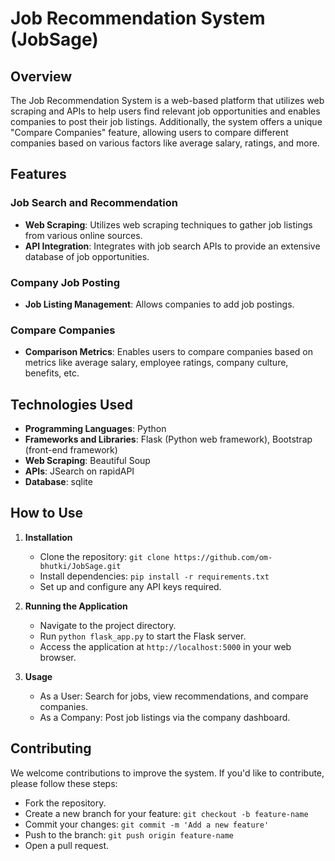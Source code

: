 # Job Recommendation System (JobSage)

## Overview

The Job Recommendation System is a web-based platform that utilizes web scraping and APIs to help users find relevant job opportunities and enables companies to post their job listings. Additionally, the system offers a unique "Compare Companies" feature, allowing users to compare different companies based on various factors like average salary, ratings, and more.

## Features

### Job Search and Recommendation
- **Web Scraping**: Utilizes web scraping techniques to gather job listings from various online sources.
- **API Integration**: Integrates with job search APIs to provide an extensive database of job opportunities.

### Company Job Posting
- **Job Listing Management**: Allows companies to add job postings.

### Compare Companies
- **Comparison Metrics**: Enables users to compare companies based on metrics like average salary, employee ratings, company culture, benefits, etc.

## Technologies Used

- **Programming Languages**: Python
- **Frameworks and Libraries**: Flask (Python web framework), Bootstrap (front-end framework)
- **Web Scraping**: Beautiful Soup
- **APIs**: JSearch on rapidAPI
- **Database**: sqlite

## How to Use

1. **Installation**
    - Clone the repository: `git clone https://github.com/om-bhutki/JobSage.git`
    - Install dependencies: `pip install -r requirements.txt`
    - Set up and configure any API keys required.

2. **Running the Application**
    - Navigate to the project directory.
    - Run `python flask_app.py` to start the Flask server.
    - Access the application at `http://localhost:5000` in your web browser.

3. **Usage**
    - As a User: Search for jobs, view recommendations, and compare companies.
    - As a Company: Post job listings via the company dashboard.

## Contributing

We welcome contributions to improve the system. If you'd like to contribute, please follow these steps:
- Fork the repository.
- Create a new branch for your feature: `git checkout -b feature-name`
- Commit your changes: `git commit -m 'Add a new feature'`
- Push to the branch: `git push origin feature-name`
- Open a pull request.
